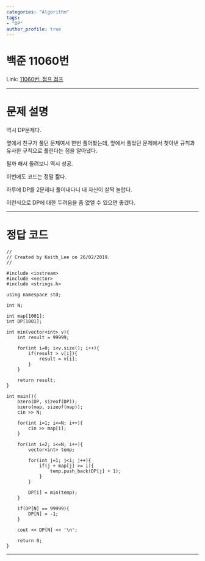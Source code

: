 ```yaml
---
categories: "Algorithm"
tags: 
- "DP"
author_profile: true
---
```

# 백준 11060번
Link: [11060번: 점프 점프][BOJLink]

[BOJLink]: https://www.acmicpc.net/problem/11060
<hr/>

# 문제 설명
역시 DP문제다.

옆에서 친구가 풀던 문제여서 한번 풀어봤는데, 앞에서 풀었던 문제에서 찾아낸 규칙과 유사한 규칙으로 풀린다는 점을 알아냈다.

될까 해서 돌려보니 역시 성공.

이번에도 코드는 정말 짧다.

하루에 DP를 2문제나 풀어내다니 내 자신이 살짝 놀랍다.

이런식으로 DP에 대한 두려움을 좀 없앨 수 있으면 좋겠다.
<hr/>

# 정답 코드
```
//
// Created by Keith_Lee on 26/02/2019.
//

#include <iostream>
#include <vector>
#include <strings.h>

using namespace std;

int N;

int map[1001];
int DP[1001];

int min(vector<int> v){
    int result = 99999;

    for(int i=0; i<v.size(); i++){
        if(result > v[i]){
            result = v[i];
        }
    }

    return result;
}

int main(){
    bzero(DP, sizeof(DP));
    bzero(map, sizeof(map));
    cin >> N;

    for(int i=1; i<=N; i++){
        cin >> map[i];
    }

    for(int i=2; i<=N; i++){
        vector<int> temp;

        for(int j=1; j<i; j++){
            if(j + map[j] >= i){
                temp.push_back(DP[j] + 1);
            }
        }

        DP[i] = min(temp);
    }

    if(DP[N] == 99999){
        DP[N] = -1;
    }

    cout << DP[N] << '\n';

    return 0;
}
```
<hr/>